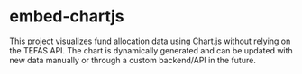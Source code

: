 # embed-chartjs

This project visualizes fund allocation data using Chart.js without relying on the TEFAS API. The chart is dynamically generated and can be updated with new data manually or through a custom backend/API in the future.
